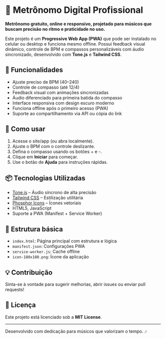 # 🥁 Metrônomo Digital Profissional

**Metrônomo gratuito, online e responsivo, projetado para músicos que buscam precisão no ritmo e praticidade no uso.**

Este projeto é um **Progressive Web App (PWA)** que pode ser instalado no celular ou desktop e funciona mesmo offline. Possui feedback visual dinâmico, controle de BPM e compassos personalizáveis com áudio sincronizado, desenvolvido com **Tone.js** e **Tailwind CSS**.

## 🔧 Funcionalidades

- Ajuste preciso de BPM (40–240)
- Controle de compasso (até 12/4)
- Feedback visual com animações sincronizadas
- Áudio diferenciado para primeira batida do compasso
- Interface responsiva com design escuro moderno
- Funciona offline após o primeiro acesso (PWA)
- Suporte ao compartilhamento via API ou cópia do link

## 🚀 Como usar

1. Acesse o site/app (ou abra localmente).
2. Ajuste o BPM com o controle deslizante.
3. Defina o compasso usando os botões + e -.
4. Clique em **Iniciar** para começar.
5. Use o botão de **Ajuda** para instruções rápidas.

## 📦 Tecnologias Utilizadas

- [Tone.js](https://tonejs.github.io/) – Áudio síncrono de alta precisão
- [Tailwind CSS](https://tailwindcss.com/) – Estilização utilitária
- [Phosphor Icons](https://phosphoricons.com/) – Ícones vetoriais
- HTML5, JavaScript
- Suporte a PWA (Manifest + Service Worker)

## 📁 Estrutura básica

- `index.html`: Página principal com estrutura e lógica
- `manifest.json`: Configurações PWA
- `service-worker.js`: Cache offline
- `icon-180x180.png`: Ícone da aplicação

## 💡 Contribuição

Sinta-se à vontade para sugerir melhorias, abrir issues ou enviar pull requests!

## 📄 Licença

Este projeto está licenciado sob a **MIT License**.

---

Desenvolvido com dedicação para músicos que valorizam o tempo. 🎶